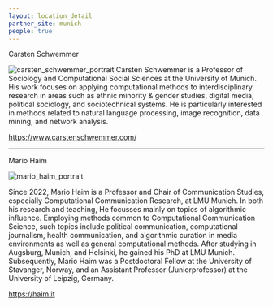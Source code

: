 ```yaml
---
layout: location_detail
partner_site: munich
people: true
---
```

Carsten Schwemmer

![carsten_schwemmer_portrait](https://user-images.githubusercontent.com/121235087/212939991-8958d06f-bcde-4644-99de-4c9dd8e4b33e.jpg)
Carsten Schwemmer is a Professor of Sociology and Computational Social
Sciences at the University of Munich. His work focuses on applying
computational methods to interdisciplinary research in areas such as
ethnic minority & gender studies, digital media, political sociology,
and sociotechnical systems. He is particularly interested in methods
related to natural language processing, image recognition, data mining,
and network analysis.

https://www.carstenschwemmer.com/

---

Mario Haim

![mario_haim_portrait](https://user-images.githubusercontent.com/121235087/212941678-502e29ca-ee44-43f2-883f-bc33b0d840b2.jpg)

Since 2022, Mario Haim is a Professor and Chair of Communication Studies, especially Computational Communication Research, at LMU Munich. In both his research and teaching, He focusses mainly on topics of algorithmic influence. Employing methods common to Computational Communication Science, such topics include political communication, computational journalism, health communication, and algorithmic curation in media environments as well as general computational methods. After studying in Augsburg, Munich, and Helsinki, he gained his PhD at LMU Munich. Subsequently, Mario Haim was a Postdoctoral Fellow at the University of Stavanger, Norway, and an Assistant Professor (Juniorprofessor) at the University of Leipzig, Germany. 

https://haim.it
